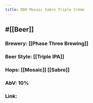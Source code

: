 ```yaml
---
title: DDH Mosaic Sabro Triple Créme
---
```


## #[[Beer]]
### Brewery: [[Phase Three Brewing]]

### Beer Style: [[Triple IPA]]

### Hops: [[Mosaic]] [[Sabro]]

### AbV: 10%

### Link: 
